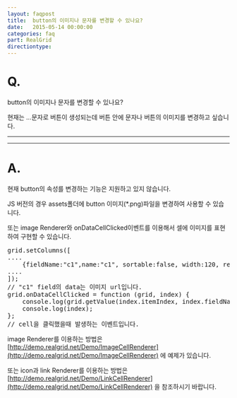 ```yaml
---
layout: faqpost
title:  button의 이미지나 문자를 변경할 수 있나요?
date:   2015-05-14 00:00:00
categories: faq
part: RealGrid
directiontype: 
---
```


# Q.

button의 이미지나 문자를 변경할 수 있나요?

현재는 ...문자로 버튼이 생성되는데 버튼 안에 문자나 버튼의 이미지를 변경하고 싶습니다.

---
***

# A.

현재 button의 속성를 변경하는 기능은 지원하고 있지 않습니다.
  
JS 버전의 경우 assets폴더에 button 이미지(*.png)파일을 변경하여 사용할 수 있습니다.

또는 image Renderer와 onDataCellClicked이벤트를 이용해서 셀에 이미지를 표현하여 구현할 수 있습니다.

<pre class="prettyprint">
grid.setColumns([
....
    {fieldName:"c1",name:"c1", sortable:false, width:120, renderer:{type:"image"}},
....
]);
// "c1" field의 data는 이미지 url입니다.
grid.onDataCellClicked = function (grid, index) {
    console.log(grid.getValue(index.itemIndex, index.fieldName));
    console.log(index);
};
// cell을 클릭했을때 발생하는 이벤트입니다.
</pre>

image Renderer를 이용하는 방법은 [http://demo.realgrid.net/Demo/ImageCellRenderer](http://demo.realgrid.net/Demo/ImageCellRenderer) 에 예제가 있습니다.
  
또는 icon과 link Renderer를 이용하는 방법은 [http://demo.realgrid.net/Demo/LinkCellRenderer](http://demo.realgrid.net/Demo/LinkCellRenderer) 을 참조하시기 바랍니다.

